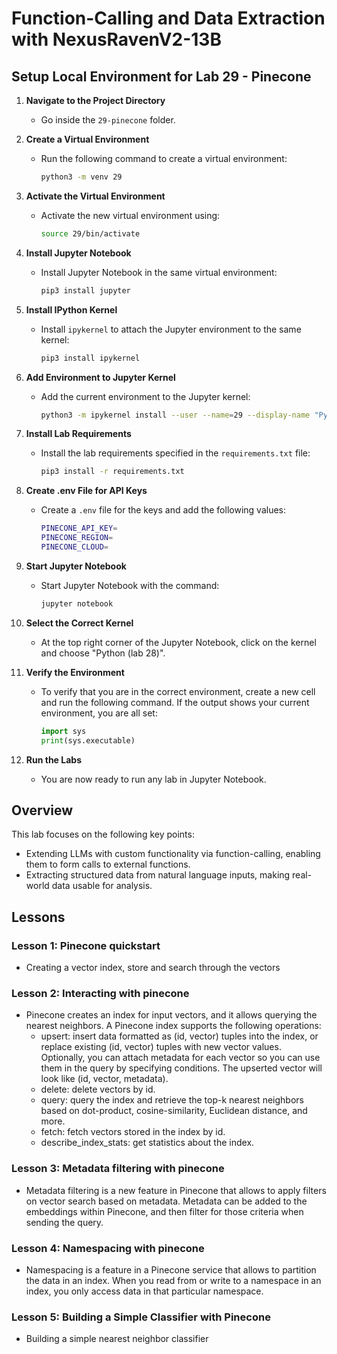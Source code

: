 # Function-Calling and Data Extraction with NexusRavenV2-13B

## Setup Local Environment for Lab 29 - Pinecone

1. **Navigate to the Project Directory**
   - Go inside the `29-pinecone` folder.

2. **Create a Virtual Environment**
   - Run the following command to create a virtual environment:
     ```sh
     python3 -m venv 29
     ```

3. **Activate the Virtual Environment**
   - Activate the new virtual environment using:
     ```sh
     source 29/bin/activate
     ```

4. **Install Jupyter Notebook**
   - Install Jupyter Notebook in the same virtual environment:
     ```sh
     pip3 install jupyter
     ```

5. **Install IPython Kernel**
   - Install `ipykernel` to attach the Jupyter environment to the same kernel:
     ```sh
     pip3 install ipykernel
     ```

6. **Add Environment to Jupyter Kernel**
   - Add the current environment to the Jupyter kernel:
     ```sh
     python3 -m ipykernel install --user --name=29 --display-name "Python (lab 29)"
     ```

7. **Install Lab Requirements**
   - Install the lab requirements specified in the `requirements.txt` file:
     ```sh
     pip3 install -r requirements.txt
     ```

8. **Create .env File for API Keys**
   - Create a `.env` file for the keys and add the following values:
     ```sh
     PINECONE_API_KEY=
     PINECONE_REGION=
     PINECONE_CLOUD=
     ```

9. **Start Jupyter Notebook**
   - Start Jupyter Notebook with the command:
     ```sh
     jupyter notebook
     ```

10. **Select the Correct Kernel**
    - At the top right corner of the Jupyter Notebook, click on the kernel and choose "Python (lab 28)".

11. **Verify the Environment**
    - To verify that you are in the correct environment, create a new cell and run the following command. If the output shows your current environment, you are all set:
      ```python
      import sys
      print(sys.executable)
      ```

12. **Run the Labs**
    - You are now ready to run any lab in Jupyter Notebook.

## Overview

This lab focuses on the following key points:
- Extending LLMs with custom functionality via function-calling, enabling them to form calls to external functions.
- Extracting structured data from natural language inputs, making real-world data usable for analysis.

## Lessons

### Lesson 1: Pinecone quickstart
- Creating a vector index, store and search through the vectors

### Lesson 2: Interacting with pinecone
- Pinecone creates an index for input vectors, and it allows querying the  nearest neighbors. A Pinecone index supports the following operations:
   - upsert: insert data formatted as (id, vector) tuples into the index, or replace existing (id, vector) tuples with new vector values. Optionally, you can attach metadata for each vector so you can use them in the query by specifying conditions. The upserted vector will look like (id, vector, metadata).
   - delete: delete vectors by id.
   - query: query the index and retrieve the top-k nearest neighbors based on dot-product, cosine-similarity, Euclidean distance, and more.
   - fetch: fetch vectors stored in the index by id.
   - describe_index_stats: get statistics about the index. 

### Lesson 3: Metadata filtering with pinecone
- Metadata filtering is a new feature in Pinecone that allows to apply filters on vector search based on metadata. Metadata can be added to the embeddings within Pinecone, and then filter for those criteria when sending the query.

### Lesson 4: Namespacing with pinecone
- Namespacing is a feature in a Pinecone service that allows to partition the data in an index. When you read from or write to a namespace in an index, you only access data in that particular namespace.

### Lesson 5: Building a Simple Classifier with Pinecone
- Building a simple nearest neighbor classifier
